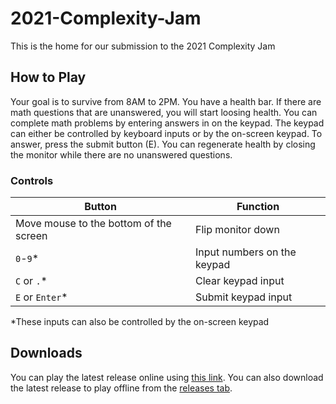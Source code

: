 # 2021-Complexity-Jam
This is the home for our submission to the 2021 Complexity Jam

## How to Play
Your goal is to survive from 8AM to 2PM. You have a health bar. If there are math questions that are unanswered, you will start loosing health. You can complete math problems by entering answers in on the keypad. The keypad can either be controlled by keyboard inputs or by the on-screen keypad. To answer, press the submit button (E). You can regenerate health by closing the monitor while there are no unanswered questions.
### Controls
Button | Function
--- | --- 
Move mouse to the bottom of the screen | Flip monitor down
`0`-`9`* | Input numbers on the keypad
`C` or `.`* | Clear keypad input
`E` or `Enter`*| Submit keypad input

*These inputs can also be controlled by the on-screen keypad

## Downloads
You can play the latest release online using [this link](https://calebri.github.io/2021-Complexity-Jam/). You can also download the latest release to play offline from the [releases tab](https://github.com/Calebri/2021-Complexity-Jam/releases).
